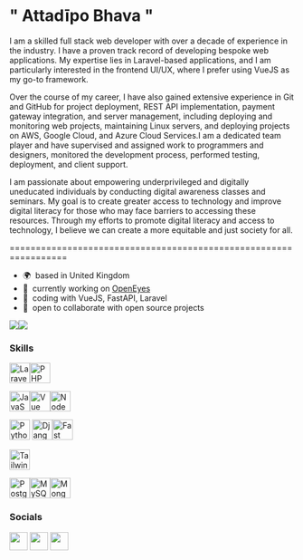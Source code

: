 " Attadīpo Bhava "
===================================================================================================================================================
 

I am a skilled full stack web developer with over a decade of experience in the industry. I have a proven track record of developing bespoke web applications. My expertise lies in Laravel-based applications, and I am particularly interested in the frontend UI/UX, where I prefer using VueJS as my go-to framework.

Over the course of my career, I have also gained extensive experience in Git and GitHub for project deployment, REST API implementation, payment gateway integration, and server management, including deploying and monitoring web projects, maintaining Linux servers, and deploying projects on AWS, Google Cloud, and Azure Cloud Services.I am a dedicated team player and have supervised and assigned work to programmers and designers, monitored the development process, performed testing, deployment, and client support.

I am passionate about empowering underprivileged and digitally uneducated individuals by conducting digital awareness classes and seminars. My goal is to create greater access to technology and improve digital literacy for those who may face barriers to accessing these resources. Through my efforts to promote digital literacy and access to technology, I believe we can create a more equitable and just society for all.

=================================================================


* 🌍  based in United Kingdom
* 🚀  currently working on [OpenEyes](http://github.com/AppertaFoundation/openeyes)
* 🧠  coding with VueJS, FastAPI, Laravel
* 🤝  open to collaborate with open source projects

<a href="https://www.github.com/jeevanism" target="_blank" rel="noreferrer"><img
src="https://img.shields.io/github/followers/jeevanism?logo=github&style=for-the-badge&color=a855f7&labelColor=000000" /></a><a href="https://www.twitter.com/jeevanism" target="_blank" rel="noreferrer"><img
src="https://img.shields.io/twitter/follow/jeevanism?logo=twitter&style=for-the-badge&color=a855f7&labelColor=000000"
/></a>

### Skills


<p align="left">
 <a href="https://laravel.com/" target="_blank" rel="noreferrer"><img src="https://raw.githubusercontent.com/danielcranney/readme-generator/main/public/icons/skills/laravel-colored.svg" width="36" height="36" alt="Laravel" /></a><a href="https://www.php.net/" target="_blank" rel="noreferrer"><img src="https://raw.githubusercontent.com/danielcranney/readme-generator/main/public/icons/skills/php-colored.svg" width="36" height="36" alt="PHP" /></a>
 
<a href="https://developer.mozilla.org/en-US/docs/Web/JavaScript" target="_blank" rel="noreferrer"><img src="https://raw.githubusercontent.com/danielcranney/readme-generator/main/public/icons/skills/javascript-colored.svg" width="36" height="36" alt="JavaScript" /></a><a href="https://vuejs.org/" target="_blank" rel="noreferrer"><img src="https://raw.githubusercontent.com/danielcranney/readme-generator/main/public/icons/skills/vuejs-colored.svg" width="36" height="36" alt="Vue" /></a><a href="https://nodejs.org/en/" target="_blank" rel="noreferrer"><img src="https://raw.githubusercontent.com/danielcranney/readme-generator/main/public/icons/skills/nodejs-colored.svg" width="36" height="36" alt="NodeJS" /></a>

<a href="https://www.python.org/" target="_blank" rel="noreferrer"><img src="https://raw.githubusercontent.com/danielcranney/readme-generator/main/public/icons/skills/python-colored.svg" width="36" height="36" alt="Python" /></a> <a href="https://www.djangoproject.com/" target="_blank" rel="noreferrer"><img src="https://raw.githubusercontent.com/danielcranney/readme-generator/main/public/icons/skills/django-colored.svg" width="36" height="36" alt="Django" /></a><a href="https://fastapi.tiangolo.com/" target="_blank" rel="noreferrer"><img src="https://raw.githubusercontent.com/danielcranney/readme-generator/main/public/icons/skills/fastapi-colored.svg" width="36" height="36" alt="Fast API" /></a>

<a href="https://tailwindcss.com/" target="_blank" rel="noreferrer"><img src="https://raw.githubusercontent.com/danielcranney/readme-generator/main/public/icons/skills/tailwindcss-colored.svg" width="36" height="36" alt="TailwindCSS" /></a>

<a href="https://www.postgresql.org/" target="_blank" rel="noreferrer"><img src="https://raw.githubusercontent.com/danielcranney/readme-generator/main/public/icons/skills/postgresql-colored.svg" width="36" height="36" alt="PostgreSQL" /></a><a href="https://www.mysql.com/" target="_blank" rel="noreferrer"><img src="https://raw.githubusercontent.com/danielcranney/readme-generator/main/public/icons/skills/mysql-colored.svg" width="36" height="36" alt="MySQL" /></a><a href="https://www.mongodb.com/" target="_blank" rel="noreferrer"><img src="https://raw.githubusercontent.com/danielcranney/readme-generator/main/public/icons/skills/mongodb-colored.svg" width="36" height="36" alt="MongoDB" /></a>


</p>


### Socials

<p align="left"> <a href="https://www.github.com/jeevanism" target="_blank" rel="noreferrer"><img src="https://raw.githubusercontent.com/danielcranney/readme-generator/main/public/icons/socials/github.svg" width="32" height="32" /></a> <a href="https://www.linkedin.com/in/jeevanism" target="_blank" rel="noreferrer"><img src="https://raw.githubusercontent.com/danielcranney/readme-generator/main/public/icons/socials/linkedin.svg" width="32" height="32" /></a> <a href="https://www.twitter.com/jeevanism" target="_blank" rel="noreferrer"><img src="https://raw.githubusercontent.com/danielcranney/readme-generator/main/public/icons/socials/twitter.svg" width="32" height="32" /></a></p>

 
